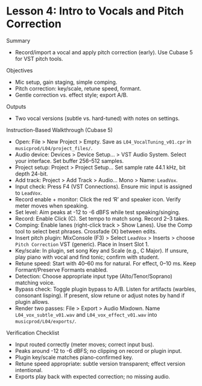 # Lesson 4: Intro to Vocals and Pitch Correction

Summary
- Record/import a vocal and apply pitch correction (early). Use Cubase 5 for VST pitch tools.

Objectives
- Mic setup, gain staging, simple comping.
- Pitch correction: key/scale, retune speed, formant.
- Gentle correction vs. effect style; export A/B.

Outputs
- Two vocal versions (subtle vs. hard-tuned) with notes on settings.

Instruction-Based Walkthrough (Cubase 5)
- Open: File > New Project > Empty. Save as `L04_VocalTuning_v01.cpr` in `musicprod/L04/project_files/`.
- Audio device: Devices > Device Setup… > VST Audio System. Select your interface. Set buffer 256–512 samples.
- Project setup: Project > Project Setup… Set sample rate 44.1 kHz, bit depth 24-bit.
- Add track: Project > Add Track > Audio… Mono > Name: `LeadVox`.
- Input check: Press F4 (VST Connections). Ensure mic input is assigned to `LeadVox`.
- Record enable + monitor: Click the red ‘R’ and speaker icon. Verify meter moves when speaking.
- Set level: Aim peaks at -12 to -6 dBFS while test speaking/singing.
- Record: Enable Click (C). Set tempo to match song. Record 2–3 takes.
- Comping: Enable lanes (right-click track > Show Lanes). Use the Comp tool to select best phrases. Crossfade (X) between edits.
- Insert pitch plugin: MixConsole (F3) > Select `LeadVox` > Inserts > choose `Pitch Correction` VST (generic). Place in Insert Slot 1.
- Key/scale: In plugin, set song Key and Scale (e.g., C Major). If unsure, play piano with vocal and find tonic; confirm with student.
- Retune speed: Start with 40–60 ms for natural. For effect, 0–10 ms. Keep Formant/Preserve Formants enabled.
- Detection: Choose appropriate input type (Alto/Tenor/Soprano) matching voice.
- Bypass check: Toggle plugin bypass to A/B. Listen for artifacts (warbles, consonant lisping). If present, slow retune or adjust notes by hand if plugin allows.
- Render two passes: File > Export > Audio Mixdown. Name `L04_vox_subtle_v01.wav` and `L04_vox_effect_v01.wav` into `musicprod/L04/exports/`.

Verification Checklist
- Input routed correctly (meter moves; correct input bus).
- Peaks around -12 to -6 dBFS; no clipping on record or plugin input.
- Plugin key/scale matches piano-confirmed key.
- Retune speed appropriate: subtle version transparent; effect version intentional.
- Exports play back with expected correction; no missing audio.
